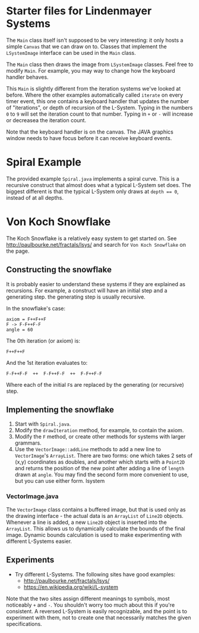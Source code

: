 # Starter files for Lindenmayer Systems

The `Main` class itself isn't supposed to be very interesting: it only hosts a simple `Canvas` that we can draw on to.
Classes that implement the `LSystemImage` interface can be used in the `Main` class.

The `Main` class then draws the image from `LSystemImage` classes.
Feel free to modify `Main`.
For example, you may way to change how the keyboard handler behaves.

This `Main` is slightly different from the iteration systems we've looked at before.
Where the other examples automatically called `iterate` on every timer event, this one contains a keyboard handler that updates the number of "iterations", or depth of recursion of the L-System.
Typing in the numbers `0` to `9` will set the iteration count to that number.
Typing in `+` or `-` will increase or decreasea the iteration count.

Note that the keyboard handler is on the canvas.
The JAVA graphics window needs to have focus before it can receive keyboard events.

# Spiral Example 

The provided example `Spiral.java` implements a spiral curve.
This is a recursive construct that almost does what a typical L-System set does.
The biggest different is that the typical L-System only draws at `depth == 0`, instead of at all depths.

# Von Koch Snowflake

The Koch Snowflake is a relatively easy system to get started on.
See http://paulbourke.net/fractals/lsys/ and search for `Von Koch Snowflake` on the page.

## Constructing the snowflake

It is probably easier to understand these systems if they are explained as recursions.
For example, a construct will have an initial step and a generating step.
the generating step is usually recursive.

In the snowflake's case:

```
axiom = F++F++F
F -> F-F++F-F
angle = 60
```

The 0th iteration (or axiom) is:
```
F++F++F
```

And the 1st iteration evaluates to:
```
F-F++F-F  ++  F-F++F-F  ++  F-F++F-F
```

Where each of the initial `F`s are replaced by the generating (or recursive) step.

## Implementing the snowflake

1. Start with `Spiral.java`.
2. Modify the `drawIteration` method, for example, to contain the axiom.
3. Modify the `F` method, or create other methods for systems with larger grammars.
4. Use the `VectorImage::addLine` methods to add a new line to `VectorImage`'s `ArrayList`. There are two forms: one which takes 2 sets of (x,y) coordinates as doubles, and another which starts with a `Point2D` and returns the position of the new point after adding a line of `length` drawn at `angle`. You may find the second form more convenient to use, but you can use either form.
lsystem
### VectorImage.java

The `VectorImage` class contains a buffered image, but that is used only as the drawing interface - the actual data is an `ArrayList` of `Line2D` objects.
Whenever a line is added, a new `Line2D` object is inserted into the `ArrayList`.
This allows us to dynamically calculate the bounds of the final image.
Dynamic bounds calculation is used to make experimenting with different L-Systems easier.

## Experiments

- Try different L-Systems. The following sites have good examples:
  - http://paulbourke.net/fractals/lsys/
  - https://en.wikipedia.org/wiki/L-system
  
Note that the two sites assign different meanings to symbols, most noticeably `+` and `-`.
You shouldn't worry too much about this if you're consistent.
A reversed L-System is easily recognizable, and the point is to experiment with them, not to create one that necessarily matches the given specifications.

